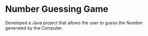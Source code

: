# Number Guessing Game

Developed a Java project that allows the user to guess the Number generated by the Computer.
